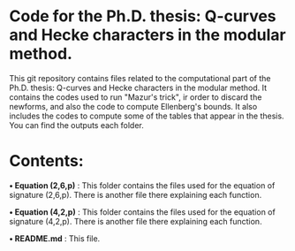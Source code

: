 # Code for the Ph.D. thesis: Q-curves and Hecke characters in the modular method.

This git repository contains files related to the computational part of the Ph.D. thesis: Q-curves and Hecke characters in the modular method. It contains the codes used to run "Mazur's trick", ir order to discard the newforms, and also the code to compute Ellenberg's bounds. It also includes the codes to compute some of the tables that appear in the thesis. You can find the outputs each folder.

# Contents:

**• Equation (2,6,p)** : This folder contains the files used for the equation of signature (2,6,p). There is another file there explaining each function.

**• Equation (4,2,p)** : This folder contains the files used for the equation of signature (4,2,p). There is another file there explaining each function.

**• README.md** : This file.

